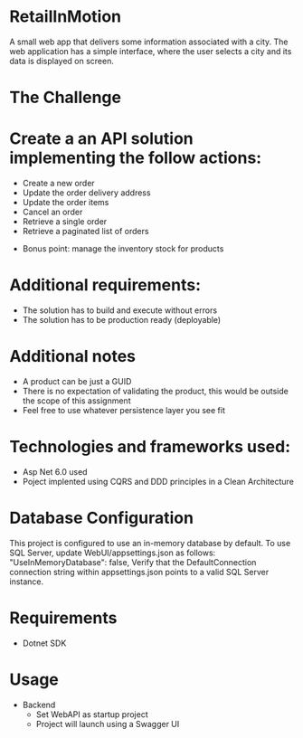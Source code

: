 # RetailInMotion

A small web app that delivers some information associated with a city.
The web application has a simple interface, where the user selects a city and its data is displayed on screen.

# The Challenge

# Create a an API solution implementing the follow actions:
- Create a new order
- Update the order delivery address
- Update the order items
- Cancel an order
- Retrieve a single order
- Retrieve a paginated list of orders
* Bonus point: manage the inventory stock for products
# Additional requirements:
- The solution has to build and execute without errors
- The solution has to be production ready (deployable)
# Additional notes
- A product can be just a GUID
- There is no expectation of validating the product, this would be outside the scope of this assignment
- Feel free to use whatever persistence layer you see fit

# Technologies and frameworks used:
  * Asp Net 6.0 used
  * Poject implented using CQRS and DDD principles in a Clean Architecture 

# Database Configuration
This project is configured to use an in-memory database by default.
To use SQL Server, update WebUI/appsettings.json as follows:
  "UseInMemoryDatabase": false,
Verify that the DefaultConnection connection string within appsettings.json points to a valid SQL Server instance.
  
# Requirements
  * Dotnet SDK   
# Usage
  * Backend
      * Set WebAPI as startup project
      * Project will launch using a Swagger UI
     
